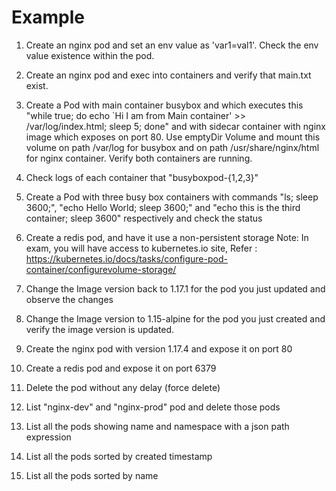 # Example 

1. Create an nginx pod and set an env value as 'var1=val1'. Check the env value existence within the pod.  


2. Create an nginx pod and exec into containers and verify that main.txt exist.


3. Create a Pod with main container busybox and which executes this "while true; do echo `Hi I am from Main container' >> /var/log/index.html; sleep 5; done" and with sidecar container with nginx image which exposes on port 80. Use emptyDir Volume and mount this volume on path /var/log for busybox and on path /usr/share/nginx/html for nginx container. Verify both containers are running. 

4. Check logs of each container that "busyboxpod-{1,2,3}"

5. Create a Pod with three busy box containers with commands "ls; sleep 3600;", "echo Hello World; sleep 3600;" and "echo this is the third container; sleep 3600" respectively and check the status


6. Create a redis pod, and have it use a non-persistent storage Note: In exam, you will have access to kubernetes.io site, Refer : https://kubernetes.io/docs/tasks/configure-pod-container/configurevolume-storage/


7. Change the Image version back to 1.17.1 for the pod you just updated and observe the changes


8. Change the Image version to 1.15-alpine for the pod you just created and verify the image version is updated.


9. Create the nginx pod with version 1.17.4 and expose it on port 80


10. Create a redis pod and expose it on port 6379

11. Delete the pod without any delay (force delete)

12. List "nginx-dev" and "nginx-prod" pod and delete those pods 

13. List all the pods showing name and namespace with a json path expression

14. List all the pods sorted by created timestamp

15. List all the pods sorted by name

